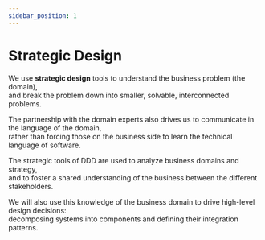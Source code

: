 ```yaml
---
sidebar_position: 1
---
```


# Strategic Design

We use **strategic design** tools to understand the business problem (the domain),  
and break the problem down into smaller, solvable, interconnected problems.

The partnership with the domain experts also drives us to communicate in the language of the domain,  
rather than forcing those on the business side to learn the technical language of software.

The strategic tools of DDD are used to analyze business domains and strategy,  
and to foster a shared understanding of the business between the different stakeholders.

We will also use this knowledge of the business domain to drive high-level design decisions:  
decomposing systems into components and defining their integration patterns.
